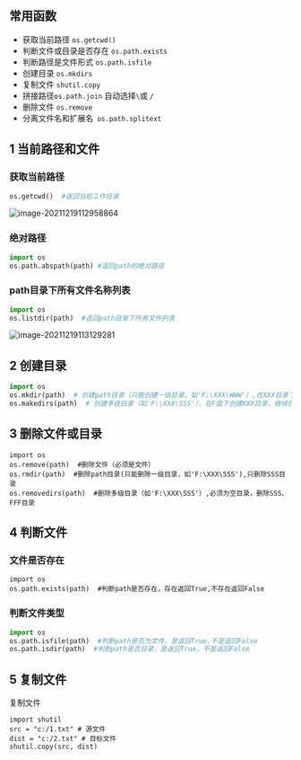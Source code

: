 ## 常用函数

- 获取当前路径 `os.getcwd()`
- 判断文件或目录是否存在 `os.path.exists`
- 判断路径是文件形式 `os.path.isfile`
- 创建目录 `os.mkdirs`
- 复制文件 `shutil.copy`
- 拼接路径` os.path.join ` 自动选择` \ `或 `/`
- 删除文件 `os.remove`
- 分离文件名和扩展名` os.path.splitext`






## 1 当前路径和文件


### 获取当前路径
```python
os.getcwd()  #返回当前工作目录
```

![image-20211219112958864](https://markdown-1301532546.cos.ap-guangzhou.myqcloud.com/markdown/20211219121921.png)

### 绝对路径
```python
import os
os.path.abspath(path) #返回path的绝对路径
```


### path目录下所有文件名称列表
```python
import os
os.listdir(path)  #返回path目录下所有文件列表
```

![image-20211219113129281](https://markdown-1301532546.cos.ap-guangzhou.myqcloud.com/markdown/20211219121923.png)

## 2 创建目录

```python
import os
os.mkdir(path)  # 创建path目录（只能创建一级目录，如'F:\XXX\WWW'）,在XXX目录下创建WWW目录
os.makedirs(path)  # 创建多级目录（如'F:\XXX\SSS'），在F盘下创建XXX目录，继续在XXX目录下创建SSS目录
```



## 3 删除文件或目录

```
import os
os.remove(path)  #删除文件（必须是文件）
os.rmdir(path)  #删除path目录(只能删除一级目录，如'F:\XXX\SSS'),只删除SSS目录
os.removedirs(path)  #删除多级目录（如'F:\XXX\SSS'）,必须为空目录，删除SSS、FFF目录
```

##  4 判断文件

### 文件是否存在
```
import os
os.path.exists(path)  #判断path是否存在，存在返回True,不存在返回False
```
### 判断文件类型
```python
import os
os.path.isfile(path)  #判断path是否为文件，是返回True,不是返回False
os.path.isdir(path)  #判断path是否目录，是返回True，不是返回False
```

## 5 复制文件

复制文件 

```
import shutil
src = "c:/1.txt" # 源文件
dist = "c:/2.txt" # 目标文件
shutil.copy(src, dist)  
```



